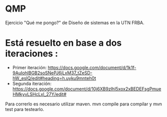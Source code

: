 # QMP

 Ejercicio "Qué me pongo?" de Diseño de sistemas en la UTN FRBA.
 
 # Está resuelto en base a dos iteraciones :
 -  Primer iteración: https://docs.google.com/document/d/1k1f-9AuIohlBGB2soSNePJ6jLxM37_tZeSD-hW_esIQ/edit#heading=h.uyku9mnteh0t
 -  Segunda iteración: https://docs.google.com/document/d/10j6XB9zIhl5xox2xBEDEFsgPmueHMkyvLSHcLxl_27Y/edit#
 
 Para correrlo es necesario utilizar maven.
 mvn compile para compilar y mvn test para testearlo.
